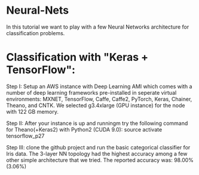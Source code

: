 # Neural-Nets

In this tutorial we want to play with a few Neural Networks architecture for classification problems.

# Classification with "Keras + TensorFlow":

Step I: Setup an AWS instance with Deep Learning AMI which comes with a number of deep learning frameworks pre-installed in seperate virtual environments: MXNET, TensorFlow, Caffe, Caffe2, PyTorch, Keras, Chainer, Theano, and CNTK.  We selected g3.4xlarge (GPU instance) for the node with 122 GB memory.

Step II: After your instance is up and runningm try the following command for Theano(+Keras2) with Python2 (CUDA 9.0):
source activate tensorflow_p27

Step III: clone the github project and run the basic categorical classifier for Iris data.  The 3-layer NN topology had the highest accuracy among a few other simple architecture that we tried.  The reported accuracy was: 98.00% (3.06%)
